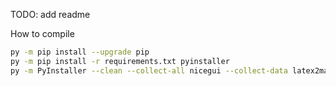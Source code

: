 TODO: add readme

How to compile

```bash
py -m pip install --upgrade pip
py -m pip install -r requirements.txt pyinstaller
py -m PyInstaller --clean --collect-all nicegui --collect-data latex2mathml -n kinetika --onefile -i build/icon.ico app/kinetika_webapp.py
```
